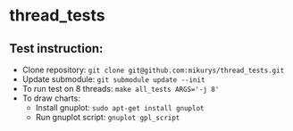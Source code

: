 # thread_tests
## Test instruction:
* Clone repository: `git clone git@github.com:mikurys/thread_tests.git`
* Update submodule: `git submodule update --init`
* To run test on 8 threads: `make all_tests ARGS='-j 8'`
* To draw charts: 
  * Install gnuplot: `sudo apt-get install gnuplot`
  * Run gnuplot script: `gnuplot gpl_script`
